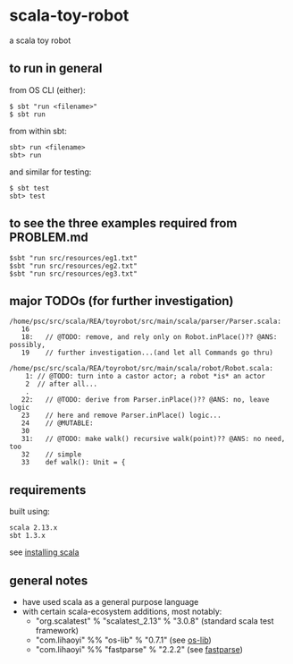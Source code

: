 # scala-toy-robot

a scala toy robot

## to run in general

from OS CLI (either):

    $ sbt "run <filename>"
    $ sbt run

from within  sbt:

    sbt> run <filename>
    sbt> run

and similar for testing:

    $ sbt test
    sbt> test

## to see the three examples required from PROBLEM.md

    $sbt "run src/resources/eg1.txt"
    $sbt "run src/resources/eg2.txt"
    $sbt "run src/resources/eg3.txt"

## major TODOs (for further investigation)

```
/home/psc/src/scala/REA/toyrobot/src/main/scala/parser/Parser.scala:
   16  
   18:   // @TODO: remove, and rely only on Robot.inPlace()?? @ANS: possibly,
   19    // further investigation...(and let all Commands go thru)

/home/psc/src/scala/REA/toyrobot/src/main/scala/robot/Robot.scala:
    1: // @TODO: turn into a castor actor; a robot *is* an actor
    2  // after all...
    .
   22:   // @TODO: derive from Parser.inPlace()?? @ANS: no, leave logic
   23    // here and remove Parser.inPlace() logic...
   24    // @MUTABLE:
   30    
   31:   // @TODO: make walk() recursive walk(point)?? @ANS: no need, too
   32    // simple
   33    def walk(): Unit = {
```

## requirements

built using:

    scala 2.13.x
    sbt 1.3.x

see [installing scala](https://www.scala-lang.org/download/)

## general notes

* have used scala as a general purpose language
* with certain scala-ecosystem additions, most notably:
    - "org.scalatest" % "scalatest_2.13" % "3.0.8" (standard scala test framework)
    - "com.lihaoyi" %% "os-lib" % "0.7.1" (see [os-lib](https://github.com/lihaoyi/os-lib))
    - "com.lihaoyi" %% "fastparse" % "2.2.2" (see [fastparse](http://www.lihaoyi.com/fastparse/))